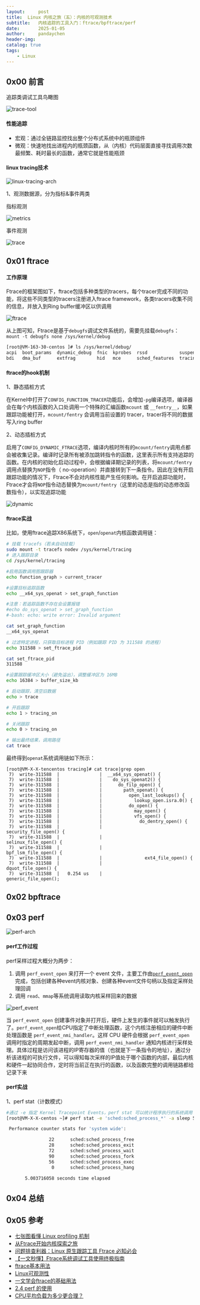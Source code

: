 ```yaml
---
layout:     post
title:  Linux 内核之旅（五）：内核的可观测技术
subtitle:   内核追踪的工具入门：ftrace/bpftrace/perf
date:       2025-01-05
author:     pandaychen
header-img:
catalog: true
tags:
    - Linux
---
```


##  0x00    前言
追踪类调试工具鸟瞰图

![trace-tool](https://raw.githubusercontent.com/pandaychen/pandaychen.github.io/refs/heads/master/blog_img/kernel/trace/tracing.jpg)

####    性能追踪
-   宏观：通过全链路监控找出整个分布式系统中的瓶颈组件
-   微观：快速地找出进程内的瓶颈函数，从（内核）代码层面直接寻找调用次数最频繁、耗时最长的函数，通常它就是性能瓶颈

####    linux tracing技术
![linux-tracing-arch](https://raw.githubusercontent.com/pandaychen/pandaychen.github.io/refs/heads/master/blog_img/kernel/trace/linux_trace_arch.png)

1、观测数据源，分为指标&事件两类

指标观测

![metrics](https://raw.githubusercontent.com/pandaychen/pandaychen.github.io/refs/heads/master/blog_img/kernel/trace/linux_metric.png)

事件观测

![trace](https://raw.githubusercontent.com/pandaychen/pandaychen.github.io/refs/heads/master/blog_img/kernel/trace/linux_trace.png)

##  0x01    ftrace

####    工作原理
Ftrace的框架图如下，ftrace包括多种类型的tracers，每个tracer完成不同的功能，将这些不同类型的tracers注册进入ftrace framework，各类tracers收集不同的信息，并放入到Ring buffer缓冲区以供调用

![ftrace](https://raw.githubusercontent.com/pandaychen/pandaychen.github.io/refs/heads/master/blog_img/kernel/trace/ftrace-overview.png)

从上图可知，Ftrace是基于`debugfs`调试文件系统的，需要先挂载`debugfs`： `mount -t debugfs none /sys/kernel/debug`

```BASH
[root@VM-163-30-centos ]# ls /sys/kernel/debug/
acpi  boot_params  dynamic_debug  fnic  kprobes  rssd            suspend_stats  usb             x86
bdi   dma_buf      extfrag        hid   mce      sched_features  tracing        wakeup_sources
```

####    ftrace的hook机制
1、静态插桩方式

在Kernel中打开了`CONFIG_FUNCTION_TRACER`功能后，会增加`-pg`编译选项，编译器会在每个内核函数的入口处调用一个特殊的汇编函数`mcount` 或 `__fentry__`，如果跟踪功能被打开，`mcount/fentry` 会调用当前设置的 tracer，tracer将不同的数据写入ring buffer

2、动态插桩方式

启用了`CONFIG_DYNAMIC_FTRACE`选项，编译内核时所有的`mcount/fentry`调用点都会被收集记录。编译时记录所有被添加跳转指令的函数，这里表示所有支持追踪的函数。在内核的初始化启动过程中，会根据编译期记录的列表，将`mcount/fentry`调用点替换为`NOP`指令（ no-operation）并直接转到下一条指令。因此在没有开启跟踪功能的情况下，Ftrace不会对内核性能产生任何影响。在开启追踪功能时，Ftrace才会将`NOP`指令动态替换为`mcount/fentry`（这里的动态是指的动态修改函数指令），以实现追踪功能

![dynamic](https://raw.githubusercontent.com/pandaychen/pandaychen.github.io/refs/heads/master/blog_img/kernel/trace/ftrace.png)

####    ftrace实战
比如，使用ftrace追踪X86系统下，`open`/`openat`内核函数调用链：

```BASH
# 挂载 tracefs（若未自动挂载）
sudo mount -t tracefs nodev /sys/kernel/tracing
# 进入跟踪目录
cd /sys/kernel/tracing

#启用函数调用图跟踪器
echo function_graph > current_tracer   

#设置目标追踪函数
echo __x64_sys_openat > set_graph_function

#注意：若追踪函数不存在会设置报错
#echo do_sys_openat > set_graph_function 
#-bash: echo: write error: Invalid argument

cat set_graph_function
__x64_sys_openat

# 过滤特定进程，只获取目标进程 PID（例如跟踪 PID 为 311588 的进程）
echo 311588 > set_ftrace_pid

cat set_ftrace_pid 
311588

#设置跟踪缓冲区大小（避免溢出），调整缓冲区为 16MB
echo 16384 > buffer_size_kb

# 启动跟踪，清空旧数据
echo > trace

# 开启跟踪
echo 1 > tracing_on

# 关闭跟踪
echo 0 > tracing_on

# 输出最终结果，调用路径
cat trace
```

最终得到`openat`系统调用链如下所示：

```TEXT
[root@VM-X-X-tencentos tracing]# cat trace|grep open
 7)  write-311588  |               |  __x64_sys_openat() {
 7)  write-311588  |               |    do_sys_openat2() {
 7)  write-311588  |               |      do_filp_open() {
 7)  write-311588  |               |        path_openat() {
 7)  write-311588  |               |          open_last_lookups() {
 7)  write-311588  |               |            lookup_open.isra.0() {
 7)  write-311588  |               |          do_open() {
 7)  write-311588  |               |            may_open() {
 7)  write-311588  |               |            vfs_open() {
 7)  write-311588  |               |              do_dentry_open() {
 7)  write-311588  |               |                security_file_open() {
 7)  write-311588  |               |                  selinux_file_open() {
 7)  write-311588  |               |                  bpf_lsm_file_open() {
 7)  write-311588  |               |                ext4_file_open() {
 7)  write-311588  |               |                  dquot_file_open() {
 7)  write-311588  |   0.254 us    |                    generic_file_open();
```

##  0x02    bpftrace


##  0x03    perf
![perf-arch]()

####    perf工作过程
perf采样过程大概分为两步：

1.  调用 `perf_event_open` 来打开一个 event 文件，主要工作由[`perf_event_open`](https://elixir.bootlin.com/linux/v4.11.6/source/tools/testing/selftests/powerpc/pmu/event.c#L16)完成，包括创建各种event内核对象、创建各种event文件句柄以及指定采样处理回调
2.  调用 `read`、`mmap`等系统调用读取内核采样回来的数据

![perf_event](https://raw.githubusercontent.com/pandaychen/pandaychen.github.io/refs/heads/master/blog_img/kernel/trace/perf_work.jpg)

当 `perf_event_open` 创建事件对象并打开后，硬件上发生的事件就可以触发执行了。`perf_event_open`给CPU指定了中断处理函数，这个内核注册相应的硬件中断处理函数是 `perf_event_nmi_handler`。这样 CPU 硬件会根据 `perf_event_open` 调用时指定的周期发起中断，调用 `perf_event_nmi_handler` 通知内核进行采样处理。具体过程是访问该进程的IP寄存器的值（也就是下一条指令的地址），通过分析该进程的可执行文件，可以得知每次采样的IP值处于哪个函数的内部，最后内核和硬件一起协同合作，定时将当前正在执行的函数，以及函数完整的调用链路都给记录下来

####    perf实战

1、perf stat（计数模式）

```BASH
#通过 -e 指定 Kernel Tracepoint Events，perf stat 可以统计程序执行的系统调用
[root@VM-X-X-centos ~]# perf stat -e 'sched:sched_process_*' -a sleep 5

 Performance counter stats for 'system wide':

                22      sched:sched_process_free                                    
                28      sched:sched_process_exit                                    
                72      sched:sched_process_wait                                    
                90      sched:sched_process_fork                                    
                56      sched:sched_process_exec                                    
                 0      sched:sched_process_hang                                    

       5.003716058 seconds time elapsed
```

##  0x04    总结


##  0x05  参考
-   [七张图看懂 Linux profiling 机制](https://tinylab.org/linux-profiling-methods-overview)
-   [从Ftrace开始内核探索之旅](https://github.com/mz1999/blog/blob/master/docs/ftrace.md)
-   [问题排查利器：Linux 原生跟踪工具 Ftrace 必知必会](https://www.ebpf.top/post/ftrace_tools/)
-   [【一文秒懂】Ftrace系统调试工具使用终极指南](https://www.cnblogs.com/-Donge/p/17981595)
-   [ftrace基本用法](https://tinylab.org/ftrace-usage/)
-   [Linux可观测性](https://qiankunli.github.io/2019/11/25/linux_observability.html#tracepoint-%E5%92%8C-kprobe)
-   [一文学会ftrace的基础用法](https://www.daodaodao123.com/?p=959)
-   [2.4 perf 的使用](https://hotttao.github.io/posts/linux/linux_perf/06_perf_use/)
-   [CPU平均负载为多少更合理？](https://mp.weixin.qq.com/s/utbtKusx-gBgemh94f6trg)